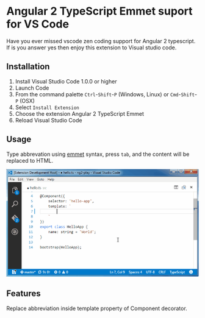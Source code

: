 # Angular 2 TypeScript Emmet suport for VS Code

Have you ever missed vscode zen coding support for Angular 2 typescript. If is you answer yes then enjoy 
this extension to Visual studio code.

## Installation

1. Install Visual Studio Code 1.0.0 or higher
2. Launch Code
3. From the command palette `Ctrl`-`Shift`-`P` (Windows, Linux) or `Cmd`-`Shift`-`P` (OSX)
4. Select `Install Extension`
5. Choose the extension Angular 2 TypeScript Emmet
6. Reload Visual Studio Code

## Usage

Type abbrevation using [emmet](http://docs.emmet.io/abbreviations/) syntax, press `tab`, and the content will be replaced to HTML.

![Use Extension](images/use-extension.gif)

## Features

Replace abbreviation inside template property of Component decorator.